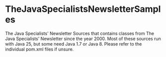 TheJavaSpecialistsNewsletterSamples
===================================

The Java Specialists' Newsletter Sources that contains classes from The Java
Specialists' Newsletter since the year 2000. Most of these sources run with
Java 25, but some need Java 1.7 or Java 8. Please refer to the individual 
pom.xml files if unsure.
